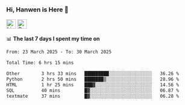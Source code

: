 ### Hi, Hanwen is Here 👋
<p>
	<a href="https://www.linkedin.com/in/liu-hanwen/"><img src="https://img.shields.io/badge/@hanwen-0A66C2?style=flat&logo=LinkedIn&logoColor=white" alt="Linkedin"  height="25px"/></a> 
	<a href="https://scholar.google.com/citations?user=HDF0su0AAAAJ"><img src="https://img.shields.io/badge/scholar-4385FE.svg?&style=plastic&logo=google-scholar&logoColor=white" alt="Google Scholar" height="25px"> </a>
</p>

📊 **The last 7 days I spent my time on** 
<!--START_SECTION:waka-->

```txt
From: 23 March 2025 - To: 30 March 2025

Total Time: 6 hrs 15 mins

Other        3 hrs 33 mins   █████████░░░░░░░░░░░░░░░░   36.26 %
Python       2 hrs 50 mins   ███████▒░░░░░░░░░░░░░░░░░   28.96 %
HTML         1 hr 25 mins    ███▓░░░░░░░░░░░░░░░░░░░░░   14.56 %
SQL          40 mins         █▓░░░░░░░░░░░░░░░░░░░░░░░   06.87 %
textmate     37 mins         █▓░░░░░░░░░░░░░░░░░░░░░░░   06.28 %
```

<!--END_SECTION:waka-->


<!--
**david990917/david990917** is a ✨ _special_ ✨ repository because its `README.md` (this file) appears on your GitHub profile.

Here are some ideas to get you started:

- 🔭 I’m currently working on ...
- 🌱 I’m currently learning ...
- 👯 I’m looking to collaborate on ...
- 🤔 I’m looking for help with ...
- 💬 Ask me about ...
- 📫 How to reach me: ...
- 😄 Pronouns: ...
- ⚡ Fun fact: ...
-->
